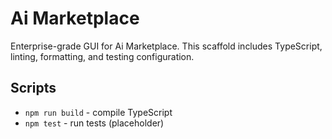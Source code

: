 # Ai Marketplace

Enterprise-grade GUI for Ai Marketplace. This scaffold includes TypeScript, linting, formatting, and testing configuration.

## Scripts
- `npm run build` - compile TypeScript
- `npm test` - run tests (placeholder)
